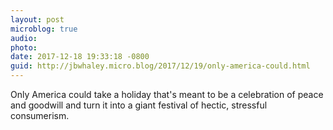 ```yaml
---
layout: post
microblog: true
audio: 
photo: 
date: 2017-12-18 19:33:18 -0800
guid: http://jbwhaley.micro.blog/2017/12/19/only-america-could.html
---
```

Only America could take a holiday that's meant to be a celebration of peace and goodwill and turn it into a giant festival of hectic, stressful consumerism.
